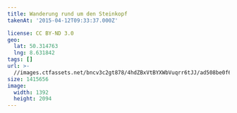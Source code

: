 ```yaml
---
title: Wanderung rund um den Steinkopf
takenAt: '2015-04-12T09:33:37.000Z'

license: CC BY-ND 3.0
geo:
  lat: 50.314763
  lng: 8.631842
tags: []
url: >-
  //images.ctfassets.net/bncv3c2gt878/4hdZBxVtBYXWbVuqrr6tJJ/ad508be0f62625b1241dbb9848be8b21/wanderung-rund-um-den-steinkopf_16510810223_o
size: 1415656
image:
  width: 1392
  height: 2094
---
```

